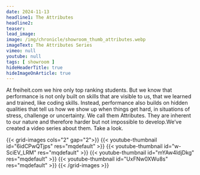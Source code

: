 ```yaml
---
date: 2024-11-13
headline1: The Attributes
headline2:
teaser:
lead_image:
image: /img/chronicle/showroom_thumb_attributes.webp
imageText: The Attributes Series
vimeo: null
youtube: null
tags: [ showroom ]
hideHeaderTitle: true
hideImageOnArticle: true
---
```


At freiheit.com we hire only top ranking students. But we know that performance is not only built on skills that are visible to us, that we learned and trained, like coding skills. Instead, performance also builds on hidden qualities that tell us how we show up when things get hard, in situations of stress, challenge or uncertainty. We call them Attributes. They are inherent to our nature and therefore harder but not impossible to develop.We’ve created a video series about them. Take a look.

{{< grid-images cols="2" gap="2">}}
    {{< youtube-thumbnail id="6idCPwQTjps" res="mqdefault" >}}
    {{< youtube-thumbnail id="w-SciEV_LRM" res="mqdefault" >}}
    {{< youtube-thumbnail id="mYAw4ldjDkg" res="mqdefault" >}}
    {{< youtube-thumbnail id="UxFNw0XWu8s" res="mqdefault" >}}
{{< /grid-images >}}
